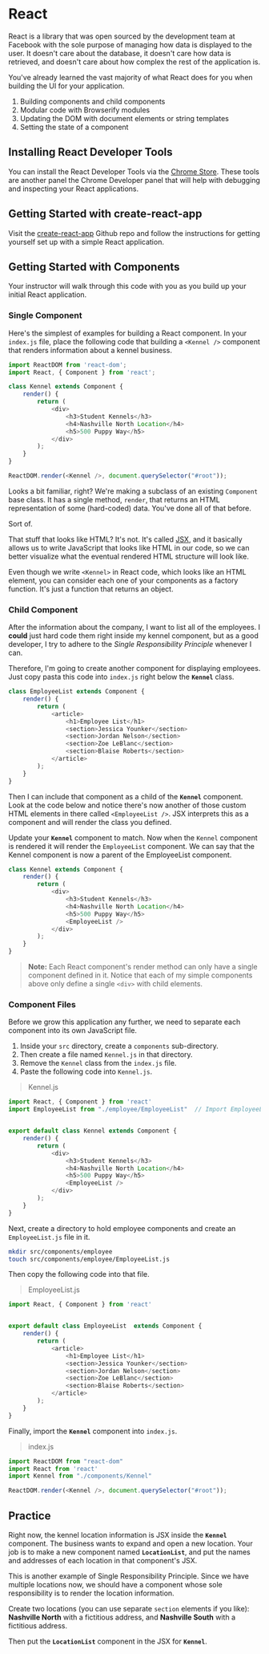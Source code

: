 # React

React is a library that was open sourced by the development team at Facebook with the sole purpose of managing how data is displayed to the user. It doesn't care about the database, it doesn't care how data is retrieved, and doesn't care about how complex the rest of the application is.

You've already learned the vast majority of what React does for you when building the UI for your application.

1. Building components and child components
1. Modular code with Browserify modules
1. Updating the DOM with document elements or string templates
1. Setting the state of a component

## Installing React Developer Tools

You can install the React Developer Tools via the [Chrome Store](https://chrome.google.com/webstore/detail/react-developer-tools/fmkadmapgofadopljbjfkapdkoienihi). These tools are another panel the Chrome Developer panel that will help with debugging and inspecting your React applications.

## Getting Started with create-react-app

Visit the [create-react-app](https://github.com/facebook/create-react-app/) Github repo and follow the instructions for getting yourself set up with a simple React application.

## Getting Started with Components

Your instructor will walk through this code with you as you build up your initial React application.

### Single Component

Here's the simplest of examples for building a React component. In your `index.js` file, place the following code that building a `<Kennel />` component that renders information about a kennel business.

```js
import ReactDOM from 'react-dom';
import React, { Component } from 'react';

class Kennel extends Component {
    render() {
        return (
            <div>
                <h3>Student Kennels</h3>
                <h4>Nashville North Location</h4>
                <h5>500 Puppy Way</h5>
            </div>
        );
    }
}

ReactDOM.render(<Kennel />, document.querySelector("#root"));
```
Looks a bit familiar, right? We're making a subclass of an existing `Component` base class. It has a single method, `render`, that returns an HTML representation of some (hard-coded) data. You've done all of that before.

Sort of.

That stuff that looks like HTML? It's not. It's called [JSX](https://reactjs.org/docs/introducing-jsx.html), and it basically allows us to write JavaScript that looks like HTML in our code, so we can better visualize what the eventual rendered HTML structure will look like.

Even though we write `<Kennel>` in React code, which looks like an HTML element, you can consider each one of your components as a factory function. It's just a function that returns an object.

### Child Component

After the information about the company, I want to list all of the employees. I **could** just hard code them right inside my kennel component, but as a good developer, I try to adhere to the *Single Responsibility Principle* whenever I can.

Therefore, I'm going to create another component for displaying employees. Just copy pasta this code into `index.js` right below the **`Kennel`** class.

```js
class EmployeeList extends Component {
    render() {
        return (
            <article>
                <h1>Employee List</h1>
                <section>Jessica Younker</section>
                <section>Jordan Nelson</section>
                <section>Zoe LeBlanc</section>
                <section>Blaise Roberts</section>
            </article>
        );
    }
}
```

Then I can include that component as a child of the **`Kennel`** component. Look at the code below and notice there's now another of those custom HTML elements in there called `<EmployeeList />`. JSX interprets this as a component and will render the class you defined.

Update your **`Kennel`** component to match. Now when the `Kennel` component is rendered it will render the `EmployeeList` component. We can say that the Kennel component is now a parent of the EmployeeList component.

```js
class Kennel extends Component {
    render() {
        return (
            <div>
                <h3>Student Kennels</h3>
                <h4>Nashville North Location</h4>
                <h5>500 Puppy Way</h5>
                <EmployeeList />
            </div>
        );
    }
}
```

> **Note:** Each React component's render method can only have a single component defined in it. Notice that each of my simple components above only define a single `<div>` with child elements.

### Component Files

Before we grow this application any further, we need to separate each component into its own JavaScript file.

1. Inside your `src` directory, create a `components` sub-directory.
1. Then create a file named `Kennel.js` in that directory.
1. Remove the `Kennel` class from the `index.js` file.
1. Paste the following code into `Kennel.js`.

> Kennel.js

```js
import React, { Component } from 'react'
import EmployeeList from "./employee/EmployeeList"  // Import EmployeeList component


export default class Kennel extends Component {
    render() {
        return (
            <div>
                <h3>Student Kennels</h3>
                <h4>Nashville North Location</h4>
                <h5>500 Puppy Way</h5>
                <EmployeeList />
            </div>
        );
    }
}
```

Next, create a directory to hold employee components and create an `EmployeeList.js` file in it.

```sh
mkdir src/components/employee
touch src/components/employee/EmployeeList.js
```

Then copy the following code into that file.

> EmployeeList.js

```js
import React, { Component } from 'react'


export default class EmployeeList  extends Component {
    render() {
        return (
            <article>
                <h1>Employee List</h1>
                <section>Jessica Younker</section>
                <section>Jordan Nelson</section>
                <section>Zoe LeBlanc</section>
                <section>Blaise Roberts</section>
            </article>
        );
    }
}
```

Finally, import the **`Kennel`** component into `index.js`.

> index.js

```js
import ReactDOM from "react-dom"
import React from 'react'
import Kennel from "./components/Kennel"

ReactDOM.render(<Kennel />, document.querySelector("#root"));
```

## Practice

Right now, the kennel location information is JSX inside the **`Kennel`** component. The business wants to expand and open a new location. Your job is to make a new component named **`LocationList`**, and put the names and addresses of each location in that component's JSX.

This is another example of Single Responsibility Principle. Since we have multiple locations now, we should have a component whose sole responsibility is to render the location information.

Create two locations (you can use separate `section` elements if you like): **Nashville North** with a fictitious address, and **Nashville South** with a fictitious address.

Then put the **`LocationList`** component in the JSX for **`Kennel`**.
